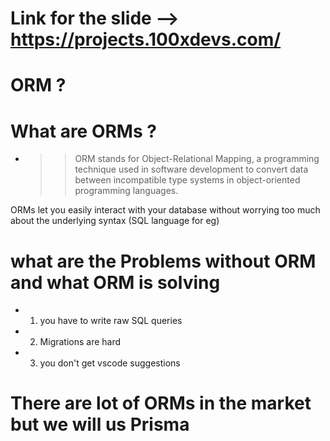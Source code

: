 # Link for the slide --> https://projects.100xdevs.com/
# ORM ?
# What are ORMs ?
- >> ORM stands for Object-Relational Mapping, a programming technique used in software development to convert data between incompatible type systems in object-oriented programming languages.

ORMs let you easily interact with your database without worrying too much about the underlying syntax (SQL language for eg)


# what are the Problems without ORM and what ORM is solving 
- 1. you have to write raw SQL queries
- 2. Migrations are hard
- 3. you don't get vscode suggestions 

# There are lot of ORMs in the market but we will us Prisma